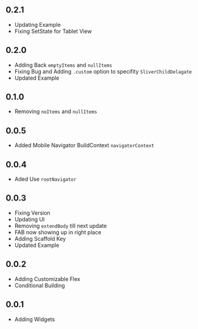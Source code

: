 ## 0.2.1

* Updating Example
* Fixing SetState for Tablet View

## 0.2.0

* Adding Back `emptyItems` and `nullItems`
* Fixing Bug and Adding `.custom` option to specifity `SliverChildDelagate`
* Updated Example

## 0.1.0

* Removing `noItems` and `nullItems`

## 0.0.5

* Added Mobile Navigator BuildContext `navigatorContext`

## 0.0.4

* Aded Use `rootNavigator`

## 0.0.3

* Fixing Version
* Updating UI
* Removing `extendBody` till next update
* FAB now showing up in right place
* Adding Scaffold Key
* Updated Example

## 0.0.2

* Adding Customizable Flex
* Conditional Building

## 0.0.1

* Adding Widgets
